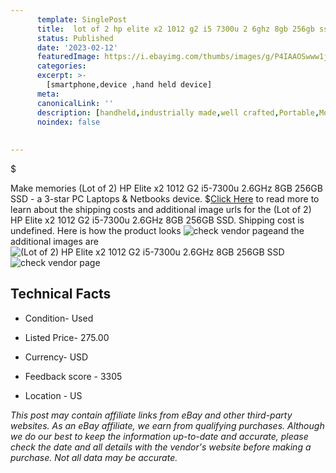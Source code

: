 ```yaml
---
      template: SinglePost
      title:  lot of 2 hp elite x2 1012 g2 i5 7300u 2 6ghz 8gb 256gb ssd
      status: Published
      date: '2023-02-12'
      featuredImage: https://i.ebayimg.com/thumbs/images/g/P4IAAOSwww1j2q9F/s-l225.jpg
      categories: 
      excerpt: >-
        [smartphone,device ,hand held device]
      meta:
      canonicalLink: ''
      description: [handheld,industrially made,well crafted,Portable,Mobile,Compact,Convenient,Lightweight,Maneuverable,Man-portable,Miniature,Carriable,Hand-held,Light,Holdable,Transportable,Mobile device,Pocket-sized,On-the-go,Wireless,Cordless,Compact size,Convenient size, smartphone,device ,hand held device]
      noindex: false
      
        
---
```

$

Make memories (Lot of 2) HP Elite x2 1012 G2 i5-7300u 2.6GHz 8GB 256GB SSD - a 3-star PC Laptops & Netbooks device.
$[Click Here](https://www.ebay.com/itm/285129811151?hash=item42630fa4cf%3Ag%3AP4IAAOSwww1j2q9F&mkevt=1&mkcid=1&mkrid=711-53200-19255-0&campid=%253CePNCampaignId%253E&customid=%253CreferenceId%253E&toolid=10049) to read more to learn about the shipping costs and additional image urls for the (Lot of 2) HP Elite x2 1012 G2 i5-7300u 2.6GHz 8GB 256GB SSD. Shipping cost is undefined. Here is how the product looks ![check vendor page](https://i.ebayimg.com/thumbs/images/g/P4IAAOSwww1j2q9F/s-l225.jpg)and the additional images are![(Lot of 2) HP Elite x2 1012 G2 i5-7300u 2.6GHz 8GB 256GB SSD](https://i.ebayimg.com/images/g/P4IAAOSwww1j2q9F/s-l640.jpg)![check vendor page](https://origin-galleryplus.ebayimg.com/ws/web/285129811151_2_0_1/225x225.jpg,https://origin-galleryplus.ebayimg.com/ws/web/285129811151_3_0_1/225x225.jpg,https://origin-galleryplus.ebayimg.com/ws/web/285129811151_4_0_1/225x225.jpg)



 ## Technical Facts 



     
      

 - Condition- Used 


      

 - Listed Price- 275.00 


      

 - Currency- USD 


      

 - Feedback score - 3305 


      

 - Location - US 


      
      

 *_This post may contain affiliate links from eBay and other third-party websites. As an eBay affiliate, we earn from qualifying purchases. Although we do our best to keep the information up-to-date and accurate, please check the date and all details with the vendor's website before making a purchase. Not all data may be accurate._*






